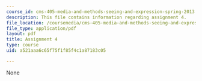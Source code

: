 ```yaml
---
course_id: cms-405-media-and-methods-seeing-and-expression-spring-2013
description: This file contains information regarding assignment 4.
file_location: /coursemedia/cms-405-media-and-methods-seeing-and-expression-spring-2013/a521aaa6c65f75f1f85f4c1a87183c05_MITCMS_405S13_assignment4.pdf
file_type: application/pdf
layout: pdf
title: Assignment 4
type: course
uid: a521aaa6c65f75f1f85f4c1a87183c05

---
```

None